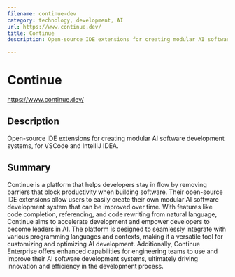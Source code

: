```yaml
---
filename: continue-dev
category: technology, development, AI
url: https://www.continue.dev/
title: Continue
description: Open-source IDE extensions for creating modular AI software development systems.

--- 
```


# Continue

https://www.continue.dev/

## Description

Open-source IDE extensions for creating modular AI software development systems, for VSCode and IntelliJ IDEA.

## Summary

Continue is a platform that helps developers stay in flow by removing barriers that block productivity when building software. Their open-source IDE extensions allow users to easily create their own modular AI software development system that can be improved over time. With features like code completion, referencing, and code rewriting from natural language, Continue aims to accelerate development and empower developers to become leaders in AI. The platform is designed to seamlessly integrate with various programming languages and contexts, making it a versatile tool for customizing and optimizing AI development. Additionally, Continue Enterprise offers enhanced capabilities for engineering teams to use and improve their AI software development systems, ultimately driving innovation and efficiency in the development process.
